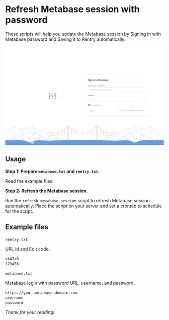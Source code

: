 # Refresh Metabase session with password
These scripts will help you update the Metabase session by Signing in with Metabase password and Saving it to Rentry automatically.

![Refresh the Metabase session](../images/sign-in-with-password.png)

## Usage
**Step 1: Prepare `metabase.txt` and `rentry.txt`.**

Read the example files.

**Step 2: Refresh the Metabase session.**

Run the `refresh_metabase_session` script to refresh Metabase session automatically. Place the script on your server and set a crontab to schedule for the script.

## Example files
`rentry.txt`

URL id and Edit code.
```text
vk47a3
123456
```

`metabase.txt`

Metabase login with password URL, username, and password.
```text
https://your-metabase-domain.com
username
password
```

*Thank for your reading!*